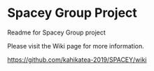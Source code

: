 # Spacey Group Project

Readme for Spacey Group project

Please visit the Wiki page for more information. 

https://github.com/kahikatea-2019/SPACEY/wiki
